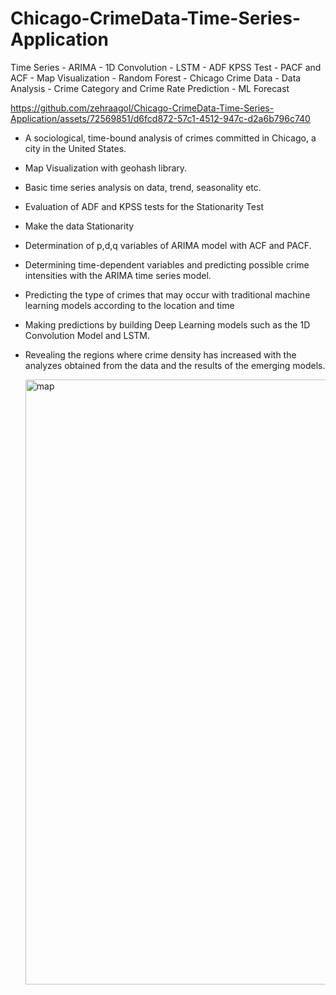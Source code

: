 # Chicago-CrimeData-Time-Series-Application
Time Series - ARIMA - 1D Convolution - LSTM - ADF KPSS Test - PACF and ACF - Map Visualization - Random Forest - Chicago Crime Data - Data Analysis -  Crime Category and Crime Rate Prediction - ML Forecast

https://github.com/zehraagol/Chicago-CrimeData-Time-Series-Application/assets/72569851/d6fcd872-57c1-4512-947c-d2a6b796c740


* A sociological, time-bound analysis of crimes committed in Chicago, a city in the United States.
* Map Visualization with geohash library.
* Basic time series analysis on data, trend, seasonality etc.
* Evaluation of ADF and KPSS tests for the Stationarity Test
* Make the data Stationarity
* Determination of p,d,q variables of ARIMA model with ACF and PACF.
* Determining time-dependent variables and predicting possible crime intensities with the ARIMA time series model.
* Predicting the type of crimes that may occur with traditional machine learning models according to the location and time
* Making predictions by building Deep Learning models such as the 1D Convolution Model and LSTM.
* Revealing the regions where crime density has increased with the analyzes obtained from the data and the results of the emerging models.

  <img width="968" alt="map" src="https://github.com/zehraagol/Chicago-CrimeData-Time-Series-Application/assets/72569851/035f04dd-d0ad-47dc-8822-bcb721a04fba">



